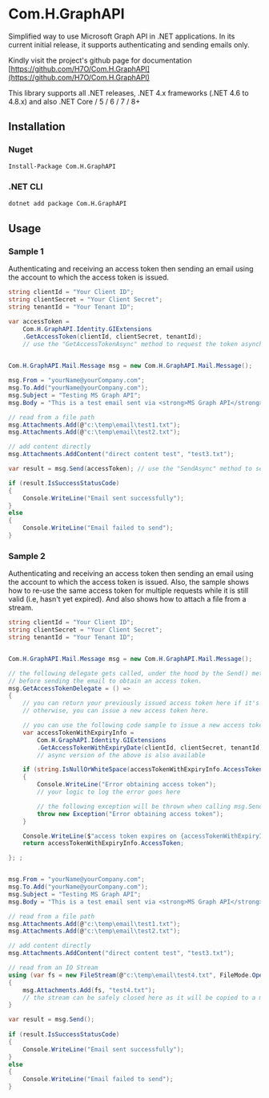 # Com.H.GraphAPI

Simplified way to use Microsoft Graph API in .NET applications. In its current initial release, it supports authenticating and sending emails only.

Kindly visit the project's github page for documentation [https://github.com/H7O/Com.H.GraphAPI](https://github.com/H7O/Com.H.GraphAPI)

This library supports all .NET releases, .NET 4.x frameworks (.NET 4.6 to 4.8.x) and also .NET Core / 5 / 6 / 7 / 8+ 

## Installation

### Nuget

```bash
Install-Package Com.H.GraphAPI
```

### .NET CLI

```bash
dotnet add package Com.H.GraphAPI
```

## Usage

### Sample 1

Authenticating and receiving an access token then sending an email using the account to which the access token is issued.

```csharp
string clientId = "Your Client ID";
string clientSecret = "Your Client Secret";
string tenantId = "Your Tenant ID";

var accessToken =
    Com.H.GraphAPI.Identity.GIExtensions
    .GetAccessToken(clientId, clientSecret, tenantId); 
    // use the "GetAccessTokenAsync" method to request the token asynchronously.
                

Com.H.GraphAPI.Mail.Message msg = new Com.H.GraphAPI.Mail.Message();

msg.From = "yourName@yourCompany.com";
msg.To.Add("yourName@yourCompany.com");
msg.Subject = "Testing MS Graph API";
msg.Body = "This is a test email sent via <strong>MS Graph API</strong>";

// read from a file path
msg.Attachments.Add(@"c:\temp\email\test1.txt");
msg.Attachments.Add(@"c:\temp\email\test2.txt");

// add content directly
msg.Attachments.AddContent("direct content test", "test3.txt");

var result = msg.Send(accessToken); // use the "SendAsync" method to send the email asynchronously.

if (result.IsSuccessStatusCode)
{
    Console.WriteLine("Email sent successfully");
}
else
{
    Console.WriteLine("Email failed to send");
}
```

### Sample 2

Authenticating and receiving an access token then sending an email using the account to which the access token is issued.
Also, the sample shows how to re-use the same access token for multiple requests while it is still valid (i.e, hasn't yet expired).
And also shows how to attach a file from a stream.

```csharp
string clientId = "Your Client ID";
string clientSecret = "Your Client Secret";
string tenantId = "Your Tenant ID";


Com.H.GraphAPI.Mail.Message msg = new Com.H.GraphAPI.Mail.Message();

// the following delegate gets called, under the hood by the Send() method, 
// before sending the email to obtain an access token.
msg.GetAccessTokenDelegate = () =>
{
    // you can return your previously issued access token here if it's still valid
    // otherwise, you can issue a new access token here.

    // you can use the following code sample to issue a new access token
    var accessTokenWithExpiryInfo =
        Com.H.GraphAPI.Identity.GIExtensions
        .GetAccessTokenWithExpiryDate(clientId, clientSecret, tenantId); 
        // async version of the above is also available

    if (string.IsNullOrWhiteSpace(accessTokenWithExpiryInfo.AccessToken))
    {
        Console.WriteLine("Error obtaining access token");
        // your logic to log the error goes here

        // the following exception will be thrown when calling msg.Send()
        throw new Exception("Error obtaining access token");
    }

    Console.WriteLine($"access token expires on {accessTokenWithExpiryInfo.ExpiresOn}");
    return accessTokenWithExpiryInfo.AccessToken;

}; ;


msg.From = "yourName@yourCompany.com";
msg.To.Add("yourName@yourCompany.com");
msg.Subject = "Testing MS Graph API";
msg.Body = "This is a test email sent via <strong>MS Graph API</strong>";

// read from a file path
msg.Attachments.Add(@"c:\temp\email\test1.txt");
msg.Attachments.Add(@"c:\temp\email\test2.txt");

// add content directly
msg.Attachments.AddContent("direct content test", "test3.txt");

// read from an IO Stream
using (var fs = new FileStream(@"c:\temp\email\test4.txt", FileMode.Open, FileAccess.Read))
{
    msg.Attachments.Add(fs, "test4.txt");
    // the stream can be safely closed here as it will be copied to a memory stream under the hood.
}

var result = msg.Send();
            
if (result.IsSuccessStatusCode)
{
    Console.WriteLine("Email sent successfully");
}
else
{
    Console.WriteLine("Email failed to send");
}


```